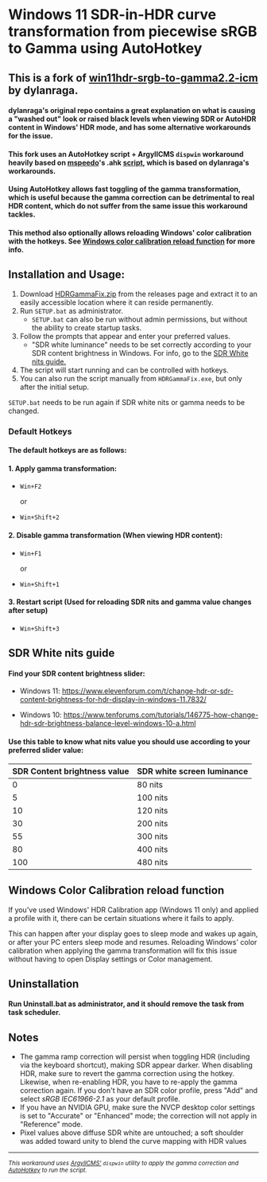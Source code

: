 # Windows 11 SDR-in-HDR curve transformation from piecewise sRGB to Gamma using AutoHotkey

## This is a fork of [win11hdr-srgb-to-gamma2.2-icm](https://github.com/dylanraga/win11hdr-srgb-to-gamma2.2-icm) by dylanraga. 
#### dylanraga's original repo contains a great explanation on what is causing a "washed out" look or raised black levels when viewing SDR or AutoHDR content in Windows' HDR mode, and has some alternative workarounds for the issue.

#### This fork uses an AutoHotkey script + ArgyllCMS `dispwin` workaround heavily based on [mspeedo](https://github.com/mspeedo)'s .ahk [script](https://github.com/dylanraga/win11hdr-srgb-to-gamma2.2-icm/issues/7), which is based on dylanraga's workarounds.
#### Using AutoHotkey allows fast toggling of the gamma transformation, which is useful because the gamma correction can be detrimental to real HDR content, which do not suffer from the same issue this workaround tackles.
#### This method also optionally allows reloading Windows' color calibration with the hotkeys. See [Windows color calibration reload function](https://github.com/Animesh-Does-Code/win11hdr-srgb-to-gamma2.2-ahk?tab=readme-ov-file#windows-color-calibration-reload-function) for more info.

## Installation and Usage:

1. Download [HDRGammaFix.zip](https://github.com/Animesh-Does-Code/win11hdr-srgb-to-gamma2.2-icm/releases) from the releases page and extract it to an easily accessible location where it can reside permanently.
2. Run `SETUP.bat` as administrator.
   - `SETUP.bat` can also be run without admin permissions, but without the ability to create startup tasks.
3. Follow the prompts that appear and enter your preferred values.
   - "SDR white luminance" needs to be set correctly according to your SDR content brightness in Windows. For info, go to the [SDR White nits guide.](https://github.com/Animesh-Does-Code/win11hdr-srgb-to-gamma2.2-ahk?tab=readme-ov-file#sdr-white-nits-guide)
5. The script will start running and can be controlled with hotkeys.
6. You can also run the script manually from `HDRGammaFix.exe`, but only after the initial setup.

`SETUP.bat` needs to be run again if SDR white nits or gamma needs to be changed.

### Default Hotkeys

#### The default hotkeys are as follows:

#### 1. Apply gamma transformation:

   - `Win+F2`
     
     or
     
   - `Win+Shift+2`

#### 2. Disable gamma transformation (When viewing HDR content):

   - `Win+F1`
     
     or
     
   - `Win+Shift+1`

#### 3. Restart script (Used for reloading SDR nits and gamma value changes after setup)

   - `Win+Shift+3`

## SDR White nits guide

#### Find your SDR content brightness slider:

- Windows 11: https://www.elevenforum.com/t/change-hdr-or-sdr-content-brightness-for-hdr-display-in-windows-11.7832/

- Windows 10: https://www.tenforums.com/tutorials/146775-how-change-hdr-sdr-brightness-balance-level-windows-10-a.html

#### Use this table to know what nits value you should use according to your preferred slider value:

| SDR Content brightness value | SDR white screen luminance |
| ---------------------------- | -------------------------- |
| 0                            | 80 nits                    |
| 5                            | 100 nits                   |
| 10                           | 120 nits                   |
| 30                           | 200 nits                   |
| 55                           | 300 nits                   |
| 80                           | 400 nits                   |
| 100                          | 480 nits                   |

## Windows Color Calibration reload function

If you've used Windows' HDR Calibration app (Windows 11 only) and applied a profile with it, there can be certain situations where it fails to apply.

This can happen after your display goes to sleep mode and wakes up again, or after your PC enters sleep mode and resumes. Reloading Windows' 
color calibration when applying the gamma transformation will fix this issue without having to open Display settings or Color management.

## Uninstallation

#### Run Uninstall.bat as administrator, and it should remove the task from task scheduler.

## Notes

- The gamma ramp correction will persist when toggling HDR (including via the keyboard shortcut), making SDR appear darker. When disabling HDR, make sure to revert the gamma correction using the hotkey. Likewise, when re-enabling HDR, you have to re-apply the gamma correction again. If you don't have an SDR color profile, press "Add" and select _sRGB IEC61966-2.1_ as your default profile.
- If you have an NVIDIA GPU, make sure the NVCP desktop color settings is set to "Accurate" or "Enhanced" mode; the correction will not apply in "Reference" mode.
- Pixel values above diffuse SDR white are untouched; a soft shoulder was added toward unity to blend the curve mapping with HDR values

<hr>

<small><em> This workaround uses [ArgyllCMS'](https://www.argyllcms.com/) `dispwin` utility to apply the gamma correction and [AutoHotkey](https://www.autohotkey.com/) to run the script.</em></small>
